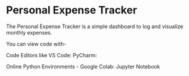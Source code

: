 # Personal Expense Tracker
The Personal Expense Tracker is a simple dashboard to log and visualize monthly expenses.

You can view code with-

Code Editors like
VS Code:
PyCharm:

Online Python Environments -
Google Colab:
Jupyter Notebook
